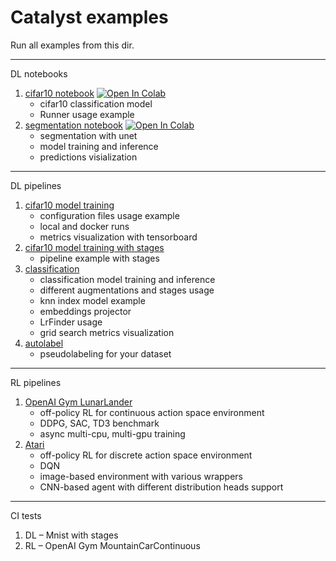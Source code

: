 # Catalyst examples

Run all examples from this dir.

---

DL notebooks

1. [cifar10 notebook](notebook-example.ipynb) [![Open In Colab](https://colab.research.google.com/assets/colab-badge.svg)](https://colab.research.google.com/github/catalyst-team/catalyst/blob/master/examples/notebook-example.ipynb)
    - cifar10 classification model
    - Runner usage example
2. [segmentation notebook](segmentation-example.ipynb) [![Open In Colab](https://colab.research.google.com/assets/colab-badge.svg)](https://colab.research.google.com/github/catalyst-team/catalyst/blob/master/examples/segmentation-example.ipynb)
    - segmentation with unet
    - model training and inference
    - predictions visialization

---

DL pipelines
1. [cifar10 model training](cifar_simple)
    - configuration files usage example
    - local and docker runs
    - metrics visualization with tensorboard
2. [cifar10 model training with stages](cifar_stages)
    - pipeline example with stages
3. [classification](https://github.com/catalyst-team/classification)
    - classification model training and inference
    - different augmentations and stages usage
    - knn index model example
    - embeddings projector
    - LrFinder usage
    - grid search metrics visualization
4. [autolabel](https://github.com/catalyst-team/classification#autolabel)
    - pseudolabeling for your dataset

---

RL pipelines
1. [OpenAI Gym LunarLander](rl_gym)
    - off-policy RL for continuous action space environment
    - DDPG, SAC, TD3 benchmark
    - async multi-cpu, multi-gpu training
2. [Atari](atari)
    - off-policy RL for discrete action space environment
    - DQN
    - image-based environment with various wrappers
    - CNN-based agent with different distribution heads support

---

CI tests

1. DL – Mnist with stages
2. RL – OpenAI Gym MountainCarContinuous
